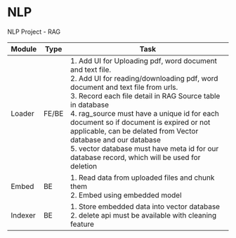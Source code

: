# NLP
NLP Project - RAG

| Module  		| Type 			| Task 			|
| ------------- | ------------- | ------------- |
| Loader  		| FE/BE  		| 1. Add UI for Uploading pdf, word document and text file.</br> 2. Add UI for reading/downloading pdf, word document and text file from urls. </br> 3. Record each file detail in RAG Source table in database </br> 4. rag_source must have a unique id for each document so if document is expired or not applicable, can be delated from Vector database and our database </br> 5. vector database must have meta id for our database record, which will be used for deletion  |
| Embed  		| BE  			| 1. Read data from uploaded files and chunk them </br> 2. Embed using embedded model  |
| Indexer  		| BE  			| 1. Store embedded data into vector database </br> 2. delete api must be available with cleaning feature  |
